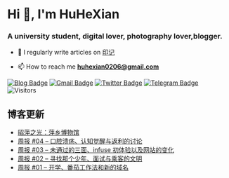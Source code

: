 <h1 align="left">Hi 👋, I'm HuHeXian</h1>
<h3 align="left">A university student, digital lover, photography lover,blogger.</h3>

- 📝 I regularly write articles on [印记](https://yinji.org)

- 📫 How to reach me **huhexian0206@gmail.com**

<div align="left">

[![Blog Badge](https://img.shields.io/badge/Blog-yinji.org-blue?style=flat&logo=wordpress&labelColor=555&logoColor=white)](https://yinji.org/)
[![Gmail Badge](https://img.shields.io/badge/Gmail-huhexian0206@gmail.com-blue?style=flat&labelColor=555&logo=gmail&link=mailto:huhexian0206@gmail.com&logoColor=fff)](mailto:huhexian0206@gmail.com)
[![Twitter Badge](https://img.shields.io/badge/Twitter-@huhexian-blue?style=flat&labelColor=555&logo=twitter&logoColor=fff)](https://twitter.com/huhexian)
[![Telegram Badge](https://img.shields.io/badge/t.me-@huhexian-blue?style=flat&labelColor=555&logo=telegram&logoColor=fff)](https://t.me/huhexian)
![Visitors](https://visitor-badge.laobi.icu/badge?page_id=huhexian.huhexian) 
</div> 

## 博客更新
<!-- BLOG-POST-LIST:START -->
- [昭萍之光：萍乡博物馆](https://yinji.org/5149.html)
- [周报 #04 – 口腔溃疡、认知觉醒与返利的讨论](https://yinji.org/5124.html)
- [周报 #03 – 未通过的三面、infuse 初体验以及网站的变化](https://yinji.org/5121.html)
- [周报 #02 – 寻找那个少年、面试与乘客的文明](https://yinji.org/5117.html)
- [周报 #01 – 开学、番茄工作法和新的域名](https://yinji.org/5111.html)
<!-- BLOG-POST-LIST:END -->
